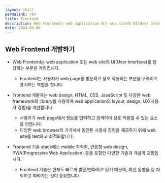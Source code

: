 ```yaml
---
layout: skill
permalink: /64
title: Frontend
description: Web Frontend는 web application 또는 web site의 UI(User Interface)를 담당하는 부분을 가리킵니다.
date: 2024-02-06
---
```



## Web Frontend 개발하기

- Web Frontend는 web application 또는 web site의 UI(User Interface)를 담당하는 부분을 가리킵니다.
    - Frontend는 사용자가 web page를 방문하고 상호 작용하는 부분을 구축하고 표시하는 역할을 합니다.

- Frontend 개발자는 web design, HTML, CSS, JavaScript 및 다양한 web framework와 library를 사용하여 web application의 layout, design, UX(사용자 경험)을 개선합니다.
    - 사용자가 web page에서 정보를 입력하고 검색하며 상호 작용할 수 있는 요소를 만듭니다.
    - 다양한 web browser와 기기에서 일관된 사용자 경험을 제공하기 위해 web site를 test하고 최적화합니다.

- Frontend 기술 stack에는 mobile 최적화, 반응형 web design, PWA(Progressive Web Application) 등을 포함한 다양한 기술과 개념이 포함됩니다.
    - Frontend 기술은 현재도 빠르게 발전/변화하고 있기 때문에, 최신 동향을 잘 파악하고 따라가는 것이 중요합니다.
